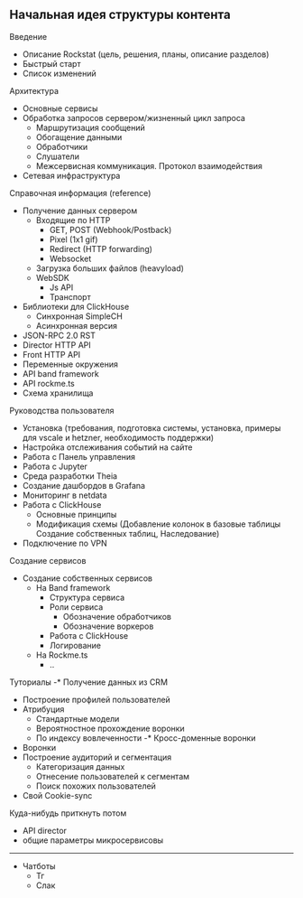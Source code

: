 ## Начальная идея структуры контента

Введение
  - Описание Rockstat (цель, решения, планы, описание разделов)
  - Быстрый старт
  - Список изменений


Архитектура
  - Основные сервисы
  - Обработка запросов сервером/жизненный цикл запроса
    - Маршрутизация сообщений
    - Обогащение данными
    - Обработчики
    - Слушатели
    - Межсервисная коммуникация. Протокол взаимодействия
  - Сетевая инфраструктура


Справочная информация (reference)
  - Получение данных сервером
    - Входящие по HTTP
      - GET, POST (Webhook/Postback)
      - Pixel (1x1 gif)
      - Redirect (HTTP forwarding)
      - Websocket
    - Загрузка больших файлов (heavyload)
    - WebSDK
      - Js API
      - Транспорт
  - Библиотеки для ClickHouse
      - Синхронная SimpleCH
      - Асинхронная версия
  - JSON-RPC 2.0 RST
  - Director HTTP API
  - Front HTTP API
  - Переменные окружения
  - API band framework
  - API rockme.ts
  - Схема хранилища


Руководства пользователя
  - Установка (требования, подготовка системы, установка, примеры для vscale и hetzner, необходимость поддержки)
  - Настройка отслеживания событий на сайте
  - Работа с Панель управления 
  - Работа с Jupyter
  - Среда разработки Theia
  - Создание дашбордов в Grafana
  - Мониторинг в netdata
  - Работа с ClickHouse
    - Основные принципы
    - Модификация схемы (Добавление колонок в базовые таблицы Создание собственных таблиц, Наследование)
  - Подключение по VPN

Создание сервисов
  - Создание собственных сервисов
    - На Band framework
      - Структура сервиса
      - Роли сервиса
        - Обозначение обработчиков
        - Обозначение воркеров
      - Работа с ClickHouse
      - Логирование
    - На Rockme.ts
      - ..

Туториалы
  -* Получение данных из CRM
  - Построение профилей пользователей
  - Атрибуция
    - Стандартные модели
    - Вероятностное прохождение воронки
    - По индексу вовлеченности
  -* Кросс-доменные воронки
  - Воронки
  - Построение аудиторий и сегментация
    - Категоризация данных
    - Отнесение пользователей к сегментам
    - Поиск похожих пользователей
  - Свой Cookie-sync



Куда-нибудь приткнуть потом

  
  - API director
  - общие параметры микросервисовы



------------------------------------------------------


 - Чатботы
    - Тг
    - Слак 
    
